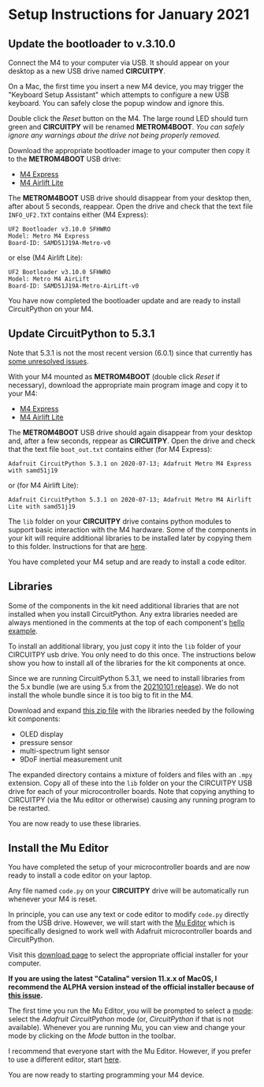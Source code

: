 # Setup Instructions for January 2021

## Update the bootloader to v.3.10.0

Connect the M4 to your computer via USB.  It should appear on your desktop as a new USB drive named **CIRCUITPY**.

On a Mac, the first time you insert a new M4 device, you may trigger the "Keyboard Setup Assistant" which attempts to configure a new USB keyboard. You can safely close the popup window and ignore this.

Double click the *Reset* button on the M4. The large round LED should turn green and **CIRCUITPY** will be renamed **METROM4BOOT**.  *You can safely ignore any warnings about the drive not being properly removed.*

Download the appropriate bootloader image to your computer then copy it to the **METROM4BOOT** USB drive:
 - [M4 Express](https://github.com/adafruit/uf2-samdx1/releases/download/v3.10.0/update-bootloader-metro_m4-v3.10.0.uf2)
 - [M4 Airlift Lite](https://github.com/adafruit/uf2-samdx1/releases/download/v3.10.0/update-bootloader-metro_m4_airlift-v3.10.0.uf2)

The **METROM4BOOT** USB drive should disappear from your desktop then, after about 5 seconds, reappear.  Open the drive and check that the text file `INFO_UF2.TXT` contains either (M4 Express):
```
UF2 Bootloader v3.10.0 SFHWRO
Model: Metro M4 Express
Board-ID: SAMD51J19A-Metro-v0
```
or else (M4 Airlift Lite):
```
UF2 Bootloader v3.10.0 SFHWRO
Model: Metro M4 AirLift
Board-ID: SAMD51J19A-Metro-AirLift-v0
```

You have now completed the bootloader update and are ready to install CircuitPython on your M4.

## Update CircuitPython to 5.3.1

Note that 5.3.1 is not the most recent version (6.0.1) since that currently has [some unresolved issues](https://github.com/adafruit/circuitpython/issues/3918).

With your M4 mounted as **METROM4BOOT** (double click *Reset* if necessary), download the appropriate main program image and copy it to your M4:
 - [M4 Express](https://adafruit-circuit-python.s3.amazonaws.com/bin/metro_m4_express/en_US/adafruit-circuitpython-metro_m4_express-en_US-5.3.1.uf2)
 - [M4 Airlift Lite](https://adafruit-circuit-python.s3.amazonaws.com/bin/metro_m4_airlift_lite/en_US/adafruit-circuitpython-metro_m4_airlift_lite-en_US-5.3.1.uf2)

The **METROM4BOOT** USB drive should again disappear from your desktop and, after a few seconds, reppear as **CIRCUITPY**.  Open the drive and check that the text file `boot_out.txt` contains either (for M4 Express):
```
Adafruit CircuitPython 5.3.1 on 2020-07-13; Adafruit Metro M4 Express with samd51j19
```
or (for M4 Airlift Lite):
```
Adafruit CircuitPython 5.3.1 on 2020-07-13; Adafruit Metro M4 Airlift Lite with samd51j19
```

The `lib` folder on your **CIRCUITPY** drive contains python modules to support basic interaction with the M4 hardware.  Some of the components in your kit will require additional libraries to be installed later by copying them to this folder.  Instructions for that are [here](libraries.md).

You have completed your M4 setup and are ready to install a code editor.

## Libraries

Some of the components in the kit need additional libraries that are not installed when you install CircuitPython. Any extra libraries needed are always mentioned in the comments at the top of each component's [hello example](hello.md).

To install an additional library, you just copy it into the `lib` folder of your CIRCUITPY usb drive. You only need to do this once.  The instructions below show you how to install all of the libraries for the kit components at once.

Since we are running CircuitPython 5.3.1, we need to install libraries from the 5.x bundle (we are using 5.x from the [20210101 release](https://github.com/adafruit/Adafruit_CircuitPython_Bundle/releases/tag/20210101)). We do not install the whole bundle since it is too big to fit in the M4.

Download and expand [this zip file](E4S-libraries-5.x.zip?raw=true) with the libraries needed by the following kit components:
 - OLED display
 - pressure sensor
 - multi-spectrum light sensor
 - 9DoF inertial measurement unit

The expanded directory contains a mixture of folders and files with an `.mpy` extension.  Copy all of these into the `lib` folder on your the CIRCUITPY USB drive for each of your microcontroller boards.  Note that copying anything to CIRCUITPY (via the Mu editor or otherwise) causing any running program to be restarted.

You are now ready to use these libraries.

## Install the Mu Editor

You have completed the setup of your microcontroller boards and are now ready to install a code editor on your laptop.

Any file named `code.py` on your **CIRCUITPY** drive will be automatically run whenever your M4 is reset.

In principle, you can use any text or code editor to modify `code.py` directly from the USB drive.  However,
we will start with the [Mu Editor](https://codewith.mu/) which is specifically designed to work well with Adafruit microcontroller boards and CircuitPython.

Visit this [download page](https://codewith.mu/en/download) to select the appropriate official installer for your computer.

**If you are using the latest "Catalina" version 11.x.x of MacOS, I recommend the ALPHA version instead of the official installer because of [this issue](https://github.com/mu-editor/mu/issues/1147).**

The first time you run the Mu Editor, you will be prompted to select a [mode](https://codewith.mu/en/tutorials/1.0/modes): select the *Adafruit CircuitPython* mode (or, *CircuitPython* if that is not available).  Whenever you
are running Mu, you can view and change your mode by clicking on the *Mode*  button in the toolbar.

I recommend that everyone start with the Mu Editor.  However, if you prefer to use a different editor, start [here](https://learn.adafruit.com/welcome-to-circuitpython/creating-and-editing-code#1-use-an-editor-that-writes-out-the-file-completely-when-you-save-it-2977444-22).

You are now ready to starting programming your M4 device.
